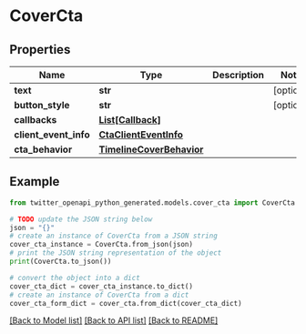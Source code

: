 # CoverCta


## Properties

Name | Type | Description | Notes
------------ | ------------- | ------------- | -------------
**text** | **str** |  | [optional] 
**button_style** | **str** |  | [optional] 
**callbacks** | [**List[Callback]**](Callback.md) |  | 
**client_event_info** | [**CtaClientEventInfo**](CtaClientEventInfo.md) |  | 
**cta_behavior** | [**TimelineCoverBehavior**](TimelineCoverBehavior.md) |  | 

## Example

```python
from twitter_openapi_python_generated.models.cover_cta import CoverCta

# TODO update the JSON string below
json = "{}"
# create an instance of CoverCta from a JSON string
cover_cta_instance = CoverCta.from_json(json)
# print the JSON string representation of the object
print(CoverCta.to_json())

# convert the object into a dict
cover_cta_dict = cover_cta_instance.to_dict()
# create an instance of CoverCta from a dict
cover_cta_form_dict = cover_cta.from_dict(cover_cta_dict)
```
[[Back to Model list]](../README.md#documentation-for-models) [[Back to API list]](../README.md#documentation-for-api-endpoints) [[Back to README]](../README.md)


